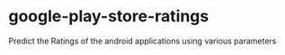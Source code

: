 # google-play-store-ratings
Predict the Ratings of the android applications using various parameters
